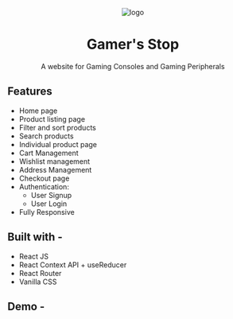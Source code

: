<p align="center"><img  src="https://github.com/Parikshitdeore/gamers-stop/assets/113280255/342ab3c7-41e1-41aa-bf7c-c0b607975fa5" alt="logo"/></p>
<h1 align="center">Gamer's Stop</h1>

<p align="center">A website for Gaming Consoles and Gaming Peripherals</p>

## Features
- Home page
- Product listing page
- Filter and sort products
- Search products
- Individual product page
- Cart Management
- Wishlist management
- Address Management
- Checkout page
- Authentication:
  - User Signup
  - User Login
- Fully Responsive

## Built with -
- React JS
- React Context API + useReducer
- React Router
- Vanilla CSS

## Demo -
